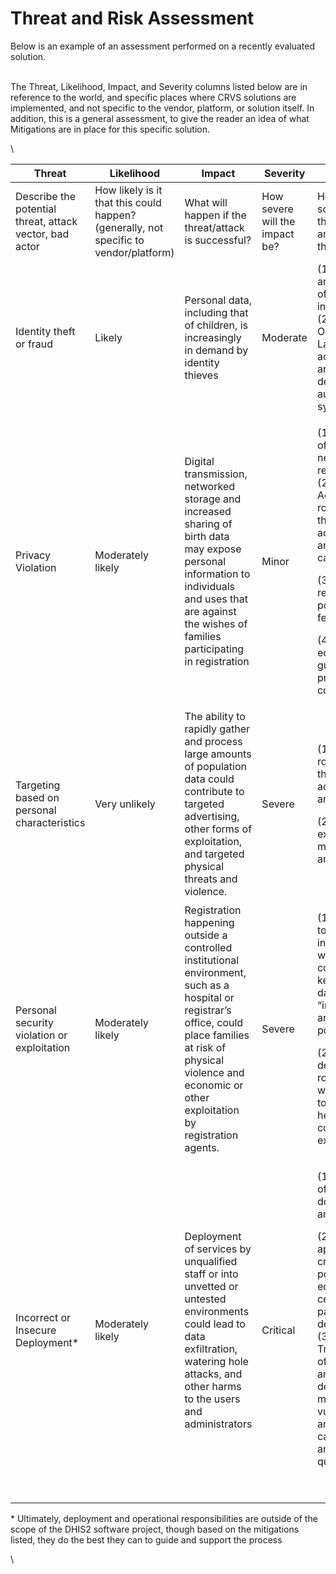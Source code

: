 # Threat and Risk Assessment

Below is an example of an assessment performed on a recently evaluated solution.

\
The Threat, Likelihood, Impact, and Severity columns listed below are in reference to the world, and specific places where CRVS solutions are implemented, and not specific to the vendor, platform, or solution itself. In addition, this is a general assessment, to give the reader an idea of what Mitigations are in place for this specific solution.

\


| Threat                                                  | Likelihood                                                                            | Impact                                                                                                                                                                                                                        | Severity                       | Mitigations                                                                                                                                                                                                                                                                                                                 |
| ------------------------------------------------------- | ------------------------------------------------------------------------------------- | ----------------------------------------------------------------------------------------------------------------------------------------------------------------------------------------------------------------------------- | ------------------------------ | --------------------------------------------------------------------------------------------------------------------------------------------------------------------------------------------------------------------------------------------------------------------------------------------------------------------------- |
| Describe the potential threat, attack vector, bad actor | How likely is it that this could happen? (generally, not specific to vendor/platform) | What will happen if the threat/attack is successful?                                                                                                                                                                          | How severe will the impact be? | How does the solution reduce the risk, impact, and severity of the attack?                                                                                                                                                                                                                                                  |
| Identity theft or fraud                                 | Likely                                                                                | Personal data, including that of children, is increasingly in demand by identity thieves                                                                                                                                      | Moderate                       | (1) Encryption and decryption of fields stored in the database (2) Support for OIDC Identity Layer with access controls and flexible deployment of authentication systems                                                                                                                                                   |
| Privacy Violation                                       | Moderately likely                                                                     | Digital transmission, networked storage and increased sharing of birth data may expose personal information to individuals and uses that are against the wishes of families participating in registration                     | Minor                          | <p>(1) Encryption of data on the network and at rest<br>(2) Multiple Access Control roles that limit the scope of access to data and capabilities.</p><p>(3) Data retention policies and features</p><p>(4) Training, education, and guidance provided by community</p>                                                     |
| Targeting based on personal characteristics             | Very unlikely                                                                         | The ability to rapidly gather and process large amounts of population data could contribute to targeted advertising, other forms of exploitation, and targeted physical threats and violence.                                 | Severe                         | <p>(1) Multiple roles that limit the scope of access to data and capabilities</p><p>(2)  Limit in user experience for mass search and export</p>                                                                                                                                                                            |
| Personal security violation or exploitation             | Moderately likely                                                                     | Registration happening outside a controlled institutional environment, such as a hospital or registrar’s office, could place families at risk of physical violence and economic or other exploitation by registration agents. | Severe                         | <p>(1) Easy access to mobile interface, even with limited connectivity, keeps as much data reporting “in the system” and private as possible</p><p>(2) Focus on defined user roles, control who has access to accounts can help fight corruption and exploitation</p>                                                       |
| Incorrect or Insecure Deployment\*                      | Moderately likely                                                                     | Deployment of services by unqualified staff or into unvetted or untested environments could lead to data exfiltration, watering hole attacks, and other harms to the users and administrators                                 | Critical                       | <p>(1) Availability of deployment docs, training, and support</p><p>(2) “Platform” approach creates potential for an ecosystem of certified/trusted partners for deployment<br>(3) Transparency of open-source and iterative development means vulnerabilities and updates can be fixed and deployed quickly</p><p><br></p> |

\* Ultimately, deployment and operational responsibilities are outside of the scope of the DHIS2 software project, though based on the mitigations listed, they do the best they can to guide and support the process

\
